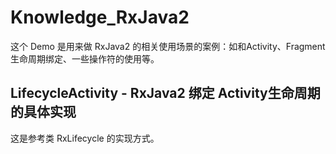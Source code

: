 # Knowledge_RxJava2
这个 Demo 是用来做 RxJava2 的相关使用场景的案例：如和Activity、Fragment生命周期绑定、一些操作符的使用等。

## LifecycleActivity - RxJava2 绑定 Activity生命周期的具体实现  
这是参考类 RxLifecycle 的实现方式。
